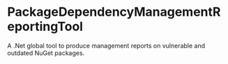 # PackageDependencyManagementReportingTool
A .Net global tool to produce management reports on vulnerable and outdated NuGet packages.

